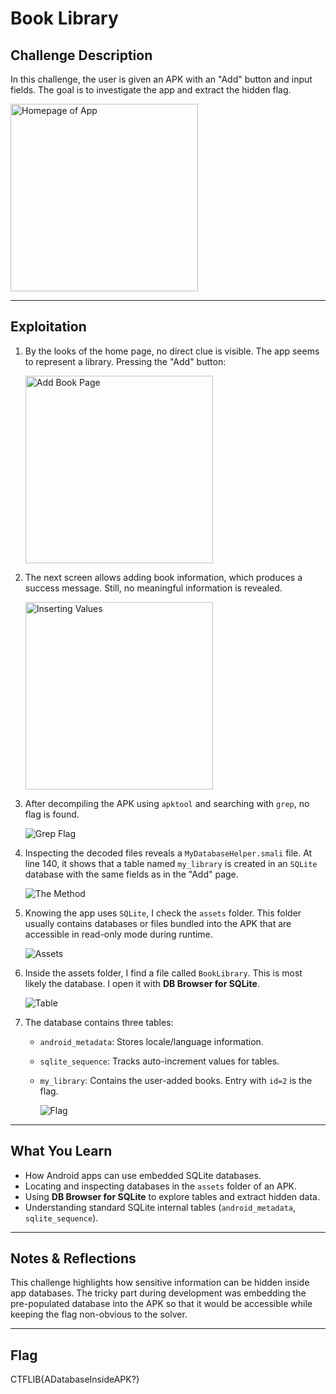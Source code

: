 # Book Library

##  Challenge Description

In this challenge, the user is given an APK with an "Add" button and input fields. The goal is to investigate the app and extract the hidden flag.

<img src="https://github.com/user-attachments/assets/7aa6c1b9-e776-4569-946d-41a90e18b856" alt="Homepage of App" width="300"/>

---

## Exploitation

1. By the looks of the home page, no direct clue is visible. The app seems to represent a library. Pressing the "Add" button:

   <img src="https://github.com/user-attachments/assets/bdeaa3d9-5901-4dcd-8f27-c7509fbaaecb" alt="Add Book Page" width="300"/>

2. The next screen allows adding book information, which produces a success message. Still, no meaningful information is revealed.

   <img src="https://github.com/user-attachments/assets/db8d1ca7-e659-4fa4-b233-a5bf936f32e6" alt="Inserting Values" width="300"/>

3. After decompiling the APK using `apktool` and searching with `grep`, no flag is found.

   ![Grep Flag](https://github.com/user-attachments/assets/521dcbfa-5276-46ec-a6ab-598d56210352)

4. Inspecting the decoded files reveals a `MyDatabaseHelper.smali` file. At line 140, it shows that a table named `my_library` is created in an `SQLite` database with the same fields as in the "Add" page.

   ![The Method](https://github.com/user-attachments/assets/0c329028-de79-4fd9-8549-2f2ddc037562)

5. Knowing the app uses `SQLite`, I check the `assets` folder. This folder usually contains databases or files bundled into the APK that are accessible in read-only mode during runtime.

   ![Assets](https://github.com/user-attachments/assets/da457b47-7f54-48cf-85cb-44e6f2325e75)

6. Inside the assets folder, I find a file called `BookLibrary`. This is most likely the database. I open it with **DB Browser for SQLite**.

   ![Table](https://github.com/user-attachments/assets/b184acf0-0203-4cb0-bcb5-985754e92b28)

7. The database contains three tables:
   - `android_metadata`: Stores locale/language information.
   - `sqlite_sequence`: Tracks auto-increment values for tables.
   - `my_library`: Contains the user-added books. Entry with `id=2` is the flag.

     ![Flag](https://github.com/user-attachments/assets/91166b82-2c47-46c4-a59c-9088e1bf282d)

---

## What You Learn

- How Android apps can use embedded SQLite databases.
- Locating and inspecting databases in the `assets` folder of an APK.
- Using **DB Browser for SQLite** to explore tables and extract hidden data.
- Understanding standard SQLite internal tables (`android_metadata`, `sqlite_sequence`).

---

## Notes & Reflections

This challenge highlights how sensitive information can be hidden inside app databases. The tricky part during development was embedding the pre-populated database into the APK so that it would be accessible while keeping the flag non-obvious to the solver.

---

## Flag

CTFLIB{ADatabaseInsideAPK?}
